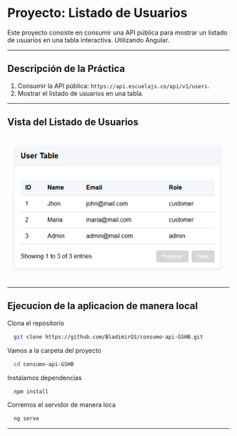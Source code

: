 # Proyecto: Listado de Usuarios

Este proyecto consiste en consumir una API pública para mostrar un listado de usuarios en una tabla interactiva. Utilizando Angular.

---

## Descripción de la Práctica

1. Consumir la API pública: `https://api.escuelajs.co/api/v1/users`.
2. Mostrar el listado de usuarios en una tabla.

---


## Vista del Listado de Usuarios

![Tabla de Usuarios](public/image/listado-users.png)

---

## Ejecucion de la aplicacion de manera local

Clona el repositorio

```bash
  git clone https://github.com/BladimirGS/consumo-api-GSHB.git
```

Vamos a la carpeta del proyecto

```bash
  cd consumo-api-GSHB
```

Instalamos dependencias

```bash
  npm install
```

Corremos el servidor de manera loca

```bash
  ng serve
```

---
